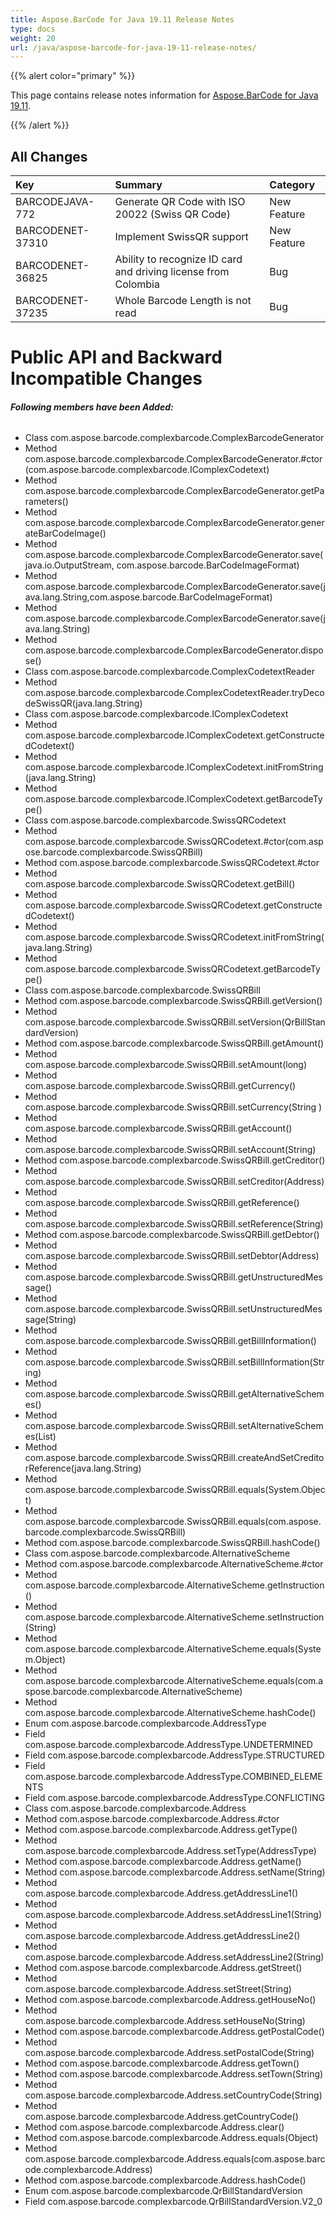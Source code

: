 ```yaml
---
title: Aspose.BarCode for Java 19.11 Release Notes
type: docs
weight: 20
url: /java/aspose-barcode-for-java-19-11-release-notes/
---
```


{{% alert color="primary" %}} 

This page contains release notes information for [Aspose.BarCode for Java 19.11](https://downloads.aspose.com/barcode/java/new-releases/aspose.barcode-for-java-19.11/).

{{% /alert %}} 
## **All Changes**

|**Key**|**Summary**|**Category**|
| :- | :- | :- |
|BARCODEJAVA-772 |Generate QR Code with ISO 20022 (Swiss QR Code)|New Feature|
|BARCODENET-37310|Implement SwissQR support|New Feature|
|BARCODENET-36825|Ability to recognize ID card and driving license from Colombia|Bug|
|BARCODENET-37235|Whole Barcode Length is not read|Bug|
# **Public API and Backward Incompatible Changes**
###### **Following members have been Added:**
- Class com.aspose.barcode.complexbarcode.ComplexBarcodeGenerator
- Method com.aspose.barcode.complexbarcode.ComplexBarcodeGenerator.#ctor(com.aspose.barcode.complexbarcode.IComplexCodetext)
- Method com.aspose.barcode.complexbarcode.ComplexBarcodeGenerator.getParameters()
- Method com.aspose.barcode.complexbarcode.ComplexBarcodeGenerator.generateBarCodeImage()
- Method com.aspose.barcode.complexbarcode.ComplexBarcodeGenerator.save( java.io.OutputStream, com.aspose.barcode.BarCodeImageFormat)
- Method com.aspose.barcode.complexbarcode.ComplexBarcodeGenerator.save(java.lang.String,com.aspose.barcode.BarCodeImageFormat)
- Method com.aspose.barcode.complexbarcode.ComplexBarcodeGenerator.save(java.lang.String)
- Method com.aspose.barcode.complexbarcode.ComplexBarcodeGenerator.dispose()
- Class com.aspose.barcode.complexbarcode.ComplexCodetextReader
- Method com.aspose.barcode.complexbarcode.ComplexCodetextReader.tryDecodeSwissQR(java.lang.String)
- Class com.aspose.barcode.complexbarcode.IComplexCodetext
- Method com.aspose.barcode.complexbarcode.IComplexCodetext.getConstructedCodetext()
- Method com.aspose.barcode.complexbarcode.IComplexCodetext.initFromString(java.lang.String)
- Method com.aspose.barcode.complexbarcode.IComplexCodetext.getBarcodeType()
- Class com.aspose.barcode.complexbarcode.SwissQRCodetext
- Method com.aspose.barcode.complexbarcode.SwissQRCodetext.#ctor(com.aspose.barcode.complexbarcode.SwissQRBill)
- Method com.aspose.barcode.complexbarcode.SwissQRCodetext.#ctor
- Method com.aspose.barcode.complexbarcode.SwissQRCodetext.getBill()
- Method com.aspose.barcode.complexbarcode.SwissQRCodetext.getConstructedCodetext()
- Method com.aspose.barcode.complexbarcode.SwissQRCodetext.initFromString(java.lang.String)
- Method com.aspose.barcode.complexbarcode.SwissQRCodetext.getBarcodeType()
- Class com.aspose.barcode.complexbarcode.SwissQRBill
- Method com.aspose.barcode.complexbarcode.SwissQRBill.getVersion()
- Method com.aspose.barcode.complexbarcode.SwissQRBill.setVersion(QrBillStandardVersion)
- Method com.aspose.barcode.complexbarcode.SwissQRBill.getAmount()
- Method com.aspose.barcode.complexbarcode.SwissQRBill.setAmount(long)
- Method com.aspose.barcode.complexbarcode.SwissQRBill.getCurrency()
- Method com.aspose.barcode.complexbarcode.SwissQRBill.setCurrency(String )
- Method com.aspose.barcode.complexbarcode.SwissQRBill.getAccount()
- Method com.aspose.barcode.complexbarcode.SwissQRBill.setAccount(String)
- Method com.aspose.barcode.complexbarcode.SwissQRBill.getCreditor()
- Method com.aspose.barcode.complexbarcode.SwissQRBill.setCreditor(Address)
- Method com.aspose.barcode.complexbarcode.SwissQRBill.getReference()
- Method com.aspose.barcode.complexbarcode.SwissQRBill.setReference(String)
- Method com.aspose.barcode.complexbarcode.SwissQRBill.getDebtor()
- Method com.aspose.barcode.complexbarcode.SwissQRBill.setDebtor(Address)
- Method com.aspose.barcode.complexbarcode.SwissQRBill.getUnstructuredMessage()
- Method com.aspose.barcode.complexbarcode.SwissQRBill.setUnstructuredMessage(String)
- Method com.aspose.barcode.complexbarcode.SwissQRBill.getBillInformation()
- Method com.aspose.barcode.complexbarcode.SwissQRBill.setBillInformation(String)
- Method com.aspose.barcode.complexbarcode.SwissQRBill.getAlternativeSchemes()
- Method com.aspose.barcode.complexbarcode.SwissQRBill.setAlternativeSchemes(List<AlternativeScheme>)
- Method com.aspose.barcode.complexbarcode.SwissQRBill.createAndSetCreditorReference(java.lang.String)
- Method com.aspose.barcode.complexbarcode.SwissQRBill.equals(System.Object)
- Method com.aspose.barcode.complexbarcode.SwissQRBill.equals(com.aspose.barcode.complexbarcode.SwissQRBill)
- Method com.aspose.barcode.complexbarcode.SwissQRBill.hashCode()
- Class com.aspose.barcode.complexbarcode.AlternativeScheme
- Method com.aspose.barcode.complexbarcode.AlternativeScheme.#ctor
- Method com.aspose.barcode.complexbarcode.AlternativeScheme.getInstruction()
- Method com.aspose.barcode.complexbarcode.AlternativeScheme.setInstruction(String)
- Method com.aspose.barcode.complexbarcode.AlternativeScheme.equals(System.Object)
- Method com.aspose.barcode.complexbarcode.AlternativeScheme.equals(com.aspose.barcode.complexbarcode.AlternativeScheme)
- Method com.aspose.barcode.complexbarcode.AlternativeScheme.hashCode()
- Enum com.aspose.barcode.complexbarcode.AddressType
- Field com.aspose.barcode.complexbarcode.AddressType.UNDETERMINED
- Field com.aspose.barcode.complexbarcode.AddressType.STRUCTURED
- Field com.aspose.barcode.complexbarcode.AddressType.COMBINED_ELEMENTS
- Field com.aspose.barcode.complexbarcode.AddressType.CONFLICTING
- Class com.aspose.barcode.complexbarcode.Address
- Method com.aspose.barcode.complexbarcode.Address.#ctor
- Method com.aspose.barcode.complexbarcode.Address.getType()
- Method com.aspose.barcode.complexbarcode.Address.setType(AddressType)
- Method com.aspose.barcode.complexbarcode.Address.getName()
- Method com.aspose.barcode.complexbarcode.Address.setName(String)
- Method com.aspose.barcode.complexbarcode.Address.getAddressLine1()
- Method com.aspose.barcode.complexbarcode.Address.setAddressLine1(String)
- Method com.aspose.barcode.complexbarcode.Address.getAddressLine2()
- Method com.aspose.barcode.complexbarcode.Address.setAddressLine2(String)
- Method com.aspose.barcode.complexbarcode.Address.getStreet()
- Method com.aspose.barcode.complexbarcode.Address.setStreet(String)
- Method com.aspose.barcode.complexbarcode.Address.getHouseNo()
- Method com.aspose.barcode.complexbarcode.Address.setHouseNo(String)
- Method com.aspose.barcode.complexbarcode.Address.getPostalCode()
- Method com.aspose.barcode.complexbarcode.Address.setPostalCode(String)
- Method com.aspose.barcode.complexbarcode.Address.getTown()
- Method com.aspose.barcode.complexbarcode.Address.setTown(String)
- Method com.aspose.barcode.complexbarcode.Address.setCountryCode(String)
- Method com.aspose.barcode.complexbarcode.Address.getCountryCode()
- Method com.aspose.barcode.complexbarcode.Address.clear()
- Method com.aspose.barcode.complexbarcode.Address.equals(Object)
- Method com.aspose.barcode.complexbarcode.Address.equals(com.aspose.barcode.complexbarcode.Address)
- Method com.aspose.barcode.complexbarcode.Address.hashCode()
- Enum com.aspose.barcode.complexbarcode.QrBillStandardVersion
- Field com.aspose.barcode.complexbarcode.QrBillStandardVersion.V2_0
